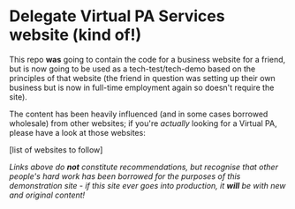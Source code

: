 # Delegate Virtual PA Services website (kind of!)

This repo **was** going to contain the code for a business website for a friend, but is now going
to be used as a tech-test/tech-demo based on the principles of that website (the friend in question
was setting up their own business but is now in full-time employment again so doesn't require the
site).

The content has been heavily influenced (and in some cases borrowed wholesale) from other websites;
if you're *actually* looking for a Virtual PA, please have a look at those websites:

[list of websites to follow]

*Links above do **not** constitute recommendations, but recognise that other people's hard work has
been borrowed for the purposes of this demonstration site - if this site ever goes into production,
it **will** be with new and original content!*
